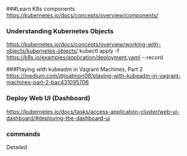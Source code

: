 

###Learn K8s components
https://kubernetes.io/docs/concepts/overview/components/

### Understanding Kubernetes Objects
https://kubernetes.io/docs/concepts/overview/working-with-objects/kubernetes-objects/
kubectl apply -f https://k8s.io/examples/application/deployment.yaml --record


###Playing with kubeadm in Vagrant Machines, Part 2
https://medium.com/@joatmon08/playing-with-kubeadm-in-vagrant-machines-part-2-bac431095706


### Deploy Web UI (Dashboard)
https://kubernetes.io/docs/tasks/access-application-cluster/web-ui-dashboard/#deploying-the-dashboard-ui



### commands

Detailed
